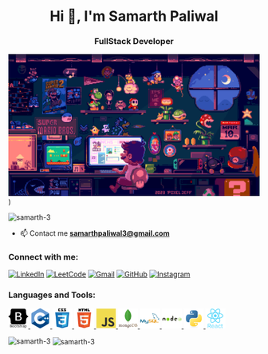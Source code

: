 

<!--
**Samarth-3/Samarth-3** is a ✨ _special_ ✨ repository because its `README.md` (this file) appears on your GitHub profile.

Here are some ideas to get you started:

- 🔭 I’m currently working on ...
- 🌱 I’m currently learning ...
- 👯 I’m looking to collaborate on ...
- 🤔 I’m looking for help with ...
- 💬 Ask me about ...
- 📫 How to reach me: ...
- 😄 Pronouns: ...
- ⚡ Fun fact: ...
-->
<h1 align="center">Hi 👋, I'm Samarth Paliwal</h1>
<h3 align="center">FullStack Developer </h3>

![](https://github.com/Samarth-3/Samarth-3/blob/main/githu.gif))

<p align="left"> <img src="https://komarev.com/ghpvc/?username=samarth-3&label=Profile%20views&color=0e75b6&style=flat" alt="samarth-3" /> </p>
<!--
- 🔭 I’m currently working on **Notes App**
- 🌱 I’m currently learning **React,Node,MongoDB,Stripe**
- 👯 I’m looking to collaborate on MERN Projects
-  🤔 I’m looking for help with DSA
- 👨‍💻 My LinkedIn Profile [Click Here](https://www.linkedin.com/in/samarthpaliwal03/)
-->
  
- 📫 Contact me **samarthpaliwal3@gmail.com**

<h3 align="left">Connect with me:</h3>

[![LinkedIn](https://img.shields.io/badge/LinkedIn-blue?style=for-the-badge&logo=linkedin&logoColor=white)](https://www.linkedin.com/in/samarthpaliwal03/)
[![LeetCode](https://img.shields.io/badge/LeetCode-000000?style=for-the-badge&logo=LeetCode&logoColor=#d16c06)](https://leetcode.com/samarth___03/)
[![Gmail](https://img.shields.io/badge/Gmail-D14836?style=for-the-badge&logo=gmail&logoColor=white)](mailto:samarthpaliwal3@gmail.com)
[![GitHub](https://img.shields.io/badge/github-%23121011.svg?style=for-the-badge&logo=github&logoColor=white)](https://github.com/Samarth-3)
[![Instagram](https://img.shields.io/badge/Instagram-%23E4405F.svg?style=for-the-badge&logo=Instagram&logoColor=white)](https://www.instagram.com/samarth___03/)

<!-- <div id="badges">
  <a href="https://www.linkedin.com/in/samarthpaliwal03/" target="_blank" rel="noreferrer">
    <img src="https://img.shields.io/badge/LinkedIn-blue?style=for-the-badge&logo=linkedin&logoColor=white" alt="LinkedIn Profile" target="_blank"/>
  </a>
  <a href="https://leetcode.com/samarth___03/" target="_blank" rel="noreferrer">
    <img src="https://img.shields.io/badge/LeetCode-000000?style=for-the-badge&logo=LeetCode&logoColor=#d16c06" alt="Leetcode Profile" target="_blank"/>
  </a>
  <a href="https://mail.google.com/mail/?view=cm&fs=1&to=samarthpaliwal3@gmail.com&su=Reaching You Out" target="_blank" rel="noreferrer">
    <img src="https://img.shields.io/badge/Gmail-D14836?style=for-the-badge&logo=gmail&logoColor=white" alt="Gmail" target="_blank"/>
  </a>
  <a href="https://github.com/Samarth-3" target="_blank" rel="noreferrer">
    <img src="https://img.shields.io/badge/github-%23121011.svg?style=for-the-badge&logo=github&logoColor=white" alt="Github" target="_blank"/>
  </a>
  <a href="https://www.instagram.com/samarth___03/" target="_blank" rel="noreferrer">
    <img src="https://img.shields.io/badge/Instagram-%23E4405F.svg?style=for-the-badge&logo=Instagram&logoColor=white" alt="Instagram" target="_blank"/>
  </a>
</div> -->



<h3 align="left">Languages and Tools:</h3>
<p align="left"> <a href="https://getbootstrap.com" target="_blank" rel="noreferrer"> <img src="https://raw.githubusercontent.com/devicons/devicon/master/icons/bootstrap/bootstrap-plain-wordmark.svg" alt="bootstrap" width="40" height="40"/> </a> <a href="https://www.w3schools.com/cpp/" target="_blank" rel="noreferrer"> <img src="https://raw.githubusercontent.com/devicons/devicon/master/icons/cplusplus/cplusplus-original.svg" alt="cplusplus" width="40" height="40"/> </a> <a href="https://www.w3schools.com/css/" target="_blank" rel="noreferrer"> <img src="https://raw.githubusercontent.com/devicons/devicon/master/icons/css3/css3-original-wordmark.svg" alt="css3" width="40" height="40"/> </a> <a href="https://www.w3.org/html/" target="_blank" rel="noreferrer"> <img src="https://raw.githubusercontent.com/devicons/devicon/master/icons/html5/html5-original-wordmark.svg" alt="html5" width="40" height="40"/> </a> <a href="https://developer.mozilla.org/en-US/docs/Web/JavaScript" target="_blank" rel="noreferrer"> <img src="https://raw.githubusercontent.com/devicons/devicon/master/icons/javascript/javascript-original.svg" alt="javascript" width="40" height="40"/> </a> <a href="https://www.mongodb.com/" target="_blank" rel="noreferrer"> <img src="https://raw.githubusercontent.com/devicons/devicon/master/icons/mongodb/mongodb-original-wordmark.svg" alt="mongodb" width="40" height="40"/> </a> <a href="https://www.mysql.com/" target="_blank" rel="noreferrer"> <img src="https://raw.githubusercontent.com/devicons/devicon/master/icons/mysql/mysql-original-wordmark.svg" alt="mysql" width="40" height="40"/> </a> <a href="https://nodejs.org" target="_blank" rel="noreferrer"> <img src="https://raw.githubusercontent.com/devicons/devicon/master/icons/nodejs/nodejs-original-wordmark.svg" alt="nodejs" width="40" height="40"/> </a> <a href="https://www.python.org" target="_blank" rel="noreferrer"> <img src="https://raw.githubusercontent.com/devicons/devicon/master/icons/python/python-original.svg" alt="python" width="40" height="40"/> </a> <a href="https://reactjs.org/" target="_blank" rel="noreferrer"> <img src="https://raw.githubusercontent.com/devicons/devicon/master/icons/react/react-original-wordmark.svg" alt="react" width="40" height="40"/> </a> </p>

<p><img align="left" src="https://github-readme-stats.vercel.app/api/top-langs?username=samarth-3&show_icons=true&locale=en&layout=compact" alt="samarth-3" /></p>

<p>&nbsp;<img align="center" src="https://github-readme-stats.vercel.app/api?username=samarth-3&show_icons=true&locale=en" alt="samarth-3" /></p>
